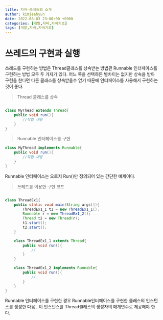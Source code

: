 ```yaml
---
title: 자바-쓰레드의 소개
author: kimjeahyun
date: 2022-08-03 23:00:00 +0900
categories: [개발,자바,자바기초]
tags: [개발,자바,자바기초]
---
```


# 쓰레드의 구현과 실행

쓰레드를 구현하는 방법은 Thread클래스를 상속받는 방법관 Runnable 인터페이스를 구현하는 방법 모두 두 가지가 있다. 어느 쪽을 선택하든 별차이는 없지만 상속을 받아 구현을 한다면 다른 클래스를 상속받을수 없기 때문에 인터페이스를 사용해서 구현하는것이 좋다.

>Thread 클래스를 상속

```java

class MyThead extends Thread{
    public void run(){
        //작업 내용
    }
}

```

>Runnable 인터페이스를 구현

```java
class MyThread implements Runnable{
    public void run(){
        //작업 내용
    }
}
```

Runnable 인터페이스는 오로지 Run()만 정의되어 있는 간단한 예제이다.


>쓰레드를 이용한 구현 코드

```java

class ThreadEx1{
    public static void main(String args[]){
        ThreadEx1_1 t1 = new ThreadEx1_1();
        Runnable r = new ThreadEx1_2();
        Thread t2 = new Thread(r);
        t1.start();
        t2.start();
    }

    class ThreadEx1_1 extends Thread{
        public void run(){
            //
        }
    }

    class ThreadEx1_2 implements Runnable{
        public void run(){
            //
        }
    }
}

```

Runnable 인터페이스를 구현한 경우 Runnable인터페이스를 구현한 클래스의 인스턴스를 생성한 다음 , 이 인스턴스를 Thread클래스의 생성자의 매개변수로 제공해야 한다.

